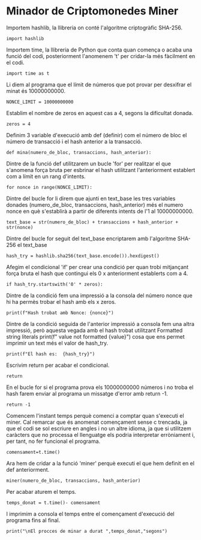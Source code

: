 # Minador de Criptomonedes Miner
Importem hashlib, la llibreria on conté l'algoritme criptogràfic SHA-256.

```
import hashlib
```

Importem time, la llibreria de Python que conta quan comença o acaba una funció del codi, posteriorment l'anomenem 't' per cridar-la més fàcilment en el codi.

```
import time as t
```

Li diem al programa que el límit de números que pot provar per desxifrar el minat és 10000000000.

```
NONCE_LIMIT = 10000000000
```

Establim el nombre de zeros en aquest cas a 4, segons la dificultat donada.

```
zeros = 4
```

Definim 3 variable d'execució amb def (definir) com el número de bloc el número de transacció i el hash anterior a la transacció.

```
def mina(numero_de_bloc, transaccions, hash_anterior):
```

Dintre de la funció def utilitzarem un bucle 'for' per realitzar el que s'anomena força bruta per esbrinar el hash utilitzant l'anteriorment establert com a límit en un rang d'intents.

```
for nonce in range(NONCE_LIMIT):
```

Dintre del bucle for li direm que ajunti en text_base les tres variables donades (numero_de_bloc, transaccions, hash_anterior) més el numero nonce en què s'establirà a partir de diferents intents de l'1 al 10000000000.

```
text_base = str(numero_de_bloc) + transaccions + hash_anterior + str(nonce)
```

Dintre del bucle for seguit del text_base encriptarem amb l'algoritme SHA-256 el text_base

```
hash_try = hashlib.sha256(text_base.encode()).hexdigest()
```

Afegim el condicional 'if' per crear una condició per quan trobi mitjançant força bruta el hash que contingui els 0 x anteriorment establerts com a 4.

```
if hash_try.startswith('0' * zeros):
```

Dintre de la condició fem una impressió a la consola del número nonce que hi ha permès trobar el hash amb els x zeros.

```
print(f"Hash trobat amb Nonce: {nonce}")
```

Dintre de la condició seguida de l'anterior impressió a consola fem una altra impressió, però aquesta vegada amb el hash trobat utilitzant Formatted string literals print(f" value not formatted {value}") cosa que ens permet imprimir un text més el valor de hash_try.

```
print(f"El hash es:  {hash_try}")
```

Escrivim return per acabar el condicional.

```
return
```

En el bucle for si el programa prova els 10000000000 números i no troba el hash farem enviar al programa un missatge d'error amb return -1.

```
return -1
```

Comencem l'instant temps perquè comenci a comptar quan s'executi el miner. Cal remarcar que és anomenat començament sense c trencada, ja que el codi se sol escriure en angles i no un altre idioma, ja que si utilitzem caràcters que no processa el llenguatge els podria interpretar erròniament i, per tant, no fer funcional el programa.

```
comensament=t.time()
```

Ara hem de cridar a la funció 'miner' perquè executi el que hem definit en el def anteriorment.

```
miner(numero_de_bloc, transaccions, hash_anterior)
```

Per acabar aturem el temps.

```
temps_donat = t.time()- comensament
```

I imprimim a consola el temps entre el començament d'execució del programa fins al final.

```
print("\nEl procces de minar a durat ",temps_donat,"segons")
```

















